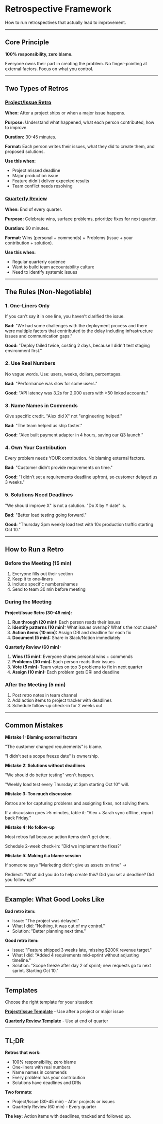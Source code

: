 # Retrospective Framework

How to run retrospectives that actually lead to improvement.

---

## Core Principle

**100% responsibility, zero blame.**

Everyone owns their part in creating the problem. No finger-pointing at external factors. Focus on what you control.

---

## Two Types of Retros

### [Project/Issue Retro](/retrospectives/project-issue)

**When:** After a project ships or when a major issue happens.

**Purpose:** Understand what happened, what each person contributed, how to improve.

**Duration:** 30-45 minutes.

**Format:** Each person writes their issues, what they did to create them, and proposed solutions.

**Use this when:**
- Project missed deadline
- Major production issue
- Feature didn't deliver expected results
- Team conflict needs resolving

### [Quarterly Review](/retrospectives/quarterly-review)

**When:** End of every quarter.

**Purpose:** Celebrate wins, surface problems, prioritize fixes for next quarter.

**Duration:** 60 minutes.

**Format:** Wins (personal + commends) + Problems (issue + your contribution + solution).

**Use this when:**
- Regular quarterly cadence
- Want to build team accountability culture
- Need to identify systemic issues

---

## The Rules (Non-Negotiable)

### 1. One-Liners Only

If you can't say it in one line, you haven't clarified the issue.

**Bad:** "We had some challenges with the deployment process and there were multiple factors that contributed to the delay including infrastructure issues and communication gaps."

**Good:** "Deploy failed twice, costing 2 days, because I didn't test staging environment first."

### 2. Use Real Numbers

No vague words. Use: users, weeks, dollars, percentages.

**Bad:** "Performance was slow for some users."

**Good:** "API latency was 3.2s for 2,000 users with >50 linked accounts."

### 3. Name Names in Commends

Give specific credit. "Alex did X" not "engineering helped."

**Bad:** "The team helped us ship faster."

**Good:** "Alex built payment adapter in 4 hours, saving our Q3 launch."

### 4. Own Your Contribution

Every problem needs YOUR contribution. No blaming external factors.

**Bad:** "Customer didn't provide requirements on time."

**Good:** "I didn't set a requirements deadline upfront, so customer delayed us 3 weeks."

### 5. Solutions Need Deadlines

"We should improve X" is not a solution. "Do X by Y date" is.

**Bad:** "Better load testing going forward."

**Good:** "Thursday 3pm weekly load test with 10x production traffic starting Oct 10."

---

## How to Run a Retro

### Before the Meeting (15 min)

1. Everyone fills out their section
2. Keep it to one-liners
3. Include specific numbers/names
4. Send to team 30 min before meeting

### During the Meeting

**Project/Issue Retro (30-45 min):**
1. **Run through (20 min):** Each person reads their issues
2. **Identify patterns (10 min):** What issues overlap? What's the root cause?
3. **Action items (10 min):** Assign DRI and deadline for each fix
4. **Document (5 min):** Share in Slack/Notion immediately

**Quarterly Review (60 min):**
1. **Wins (15 min):** Everyone shares personal wins + commends
2. **Problems (30 min):** Each person reads their issues
3. **Vote (5 min):** Team votes on top 3 problems to fix in next quarter
4. **Assign (10 min):** Each problem gets DRI and deadline

### After the Meeting (5 min)

1. Post retro notes in team channel
2. Add action items to project tracker with deadlines
3. Schedule follow-up check-in for 2 weeks out

---

## Common Mistakes

**Mistake 1: Blaming external factors**

"The customer changed requirements" is blame.

"I didn't set a scope freeze date" is ownership.

**Mistake 2: Solutions without deadlines**

"We should do better testing" won't happen.

"Weekly load test every Thursday at 3pm starting Oct 10" will.

**Mistake 3: Too much discussion**

Retros are for capturing problems and assigning fixes, not solving them.

If a discussion goes >5 minutes, table it: "Alex + Sarah sync offline, report back Friday."

**Mistake 4: No follow-up**

Most retros fail because action items don't get done.

Schedule 2-week check-in: "Did we implement the fixes?"

**Mistake 5: Making it a blame session**

If someone says "Marketing didn't give us assets on time" →

Redirect: "What did you do to help create this? Did you set a deadline? Did you follow up?"

---

## Example: What Good Looks Like

**Bad retro item:**
- Issue: "The project was delayed."
- What I did: "Nothing, it was out of my control."
- Solution: "Better planning next time."

**Good retro item:**
- Issue: "Feature shipped 3 weeks late, missing $200K revenue target."
- What I did: "Added 4 requirements mid-sprint without adjusting timeline."
- Solution: "Scope freeze after day 2 of sprint; new requests go to next sprint. Starting Oct 10."

---

## Templates

Choose the right template for your situation:

**[Project/Issue Template](/retrospectives/project-issue)** - Use after a project or major issue

**[Quarterly Review Template](/retrospectives/quarterly-review)** - Use at end of quarter

---

## TL;DR

**Retros that work:**
- 100% responsibility, zero blame
- One-liners with real numbers
- Name names in commends
- Every problem has your contribution
- Solutions have deadlines and DRIs

**Two formats:**
- Project/Issue (30-45 min) - After projects or issues
- Quarterly Review (60 min) - Every quarter

**The key:** Action items with deadlines, tracked and followed up.
